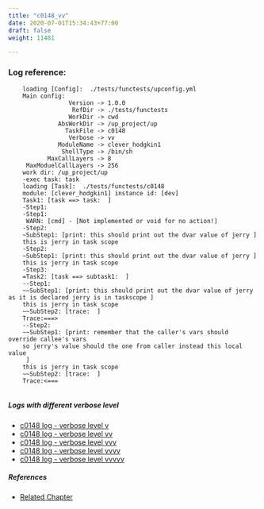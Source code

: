 ```yaml
---
title: "c0148_vv"
date: 2020-07-01T15:34:43+77:00
draft: false
weight: 11481

---
```


### Log reference: <no value>

```
    loading [Config]:  ./tests/functests/upconfig.yml
    Main config:
                 Version -> 1.0.0
                  RefDir -> ./tests/functests
                 WorkDir -> cwd
              AbsWorkDir -> /up_project/up
                TaskFile -> c0148
                 Verbose -> vv
              ModuleName -> clever_hodgkin1
               ShellType -> /bin/sh
           MaxCallLayers -> 8
     MaxModuelCallLayers -> 256
    work dir: /up_project/up
    -exec task: task
    loading [Task]:  ./tests/functests/c0148
    module: [clever_hodgkin1] instance id: [dev]
    Task1: [task ==> task:  ]
    -Step1:
    -Step1:
     WARN: [cmd] - [Not implemented or void for no action!]
    -Step2:
    ~SubStep1: [print: this should print out the dvar value of jerry ]
    this is jerry in task scope
    -Step2:
    ~SubStep1: [print: this should print out the dvar value of jerry ]
    this is jerry in task scope
    -Step3:
    =Task2: [task ==> subtask1:  ]
    --Step1:
    ~~SubStep1: [print: this should print out the dvar value of jerry as it is declared jerry is in taskscope ]
    this is jerry in task scope
    ~~SubStep2: [trace:  ]
    Trace:===>
    --Step2:
    ~~SubStep1: [print: remember that the caller's vars should override callee's vars
    so jerry's value should the one from caller instead this local value
     ]
    this is jerry in task scope
    ~~SubStep2: [trace:  ]
    Trace:<===
    
```

##### Logs with different verbose level
* [c0148 log - verbose level v](../../logs/c0148_v)
* [c0148 log - verbose level vv](../../logs/c0148_vv)
* [c0148 log - verbose level vvv](../../logs/c0148_vvv)
* [c0148 log - verbose level vvvv](../../logs/c0148_vvvv)
* [c0148 log - verbose level vvvvv](../../logs/c0148_vvvvv)

##### References
* [Related Chapter](../../vars/c0148)
